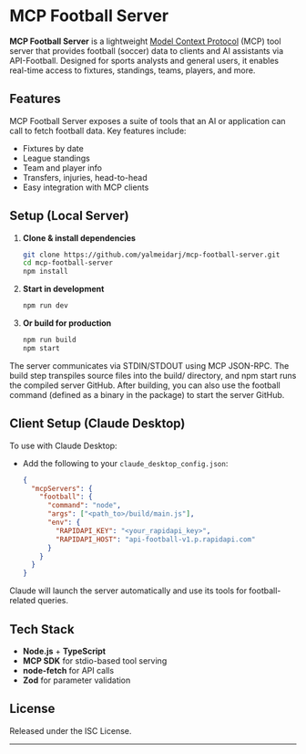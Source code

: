 # MCP Football Server

**MCP Football Server** is a lightweight [Model Context Protocol](https://github.com/modelcontextprotocol) (MCP) tool server that provides football (soccer) data to clients and AI assistants via API-Football. Designed for sports analysts and general users, it enables real-time access to fixtures, standings, teams, players, and more.

## Features
MCP Football Server exposes a suite of tools that an AI or application can call to fetch football data. Key features include:

- Fixtures by date  
- League standings  
- Team and player info  
- Transfers, injuries, head-to-head  
- Easy integration with MCP clients

## Setup (Local Server)

1. **Clone & install dependencies**  
   ```bash
   git clone https://github.com/yalmeidarj/mcp-football-server.git
   cd mcp-football-server
   npm install
   ```

2. **Start in development**  
   ```bash
   npm run dev
   ```

3. **Or build for production**  
   ```bash
   npm run build
   npm start
   ```

The server communicates via STDIN/STDOUT using MCP JSON-RPC.
The build step transpiles source files into the build/ directory, and npm start runs the compiled server
GitHub.
After building, you can also use the football command (defined as a binary in the package) to start the server
GitHub.

## Client Setup (Claude Desktop)

To use with Claude Desktop:

- Add the following to your `claude_desktop_config.json`:
  ```json
  {
    "mcpServers": {
      "football": {
        "command": "node",
        "args": ["<path_to>/build/main.js"],
        "env": {
          "RAPIDAPI_KEY": "<your_rapidapi_key>",
          "RAPIDAPI_HOST": "api-football-v1.p.rapidapi.com"
        }
      }
    }
  }
  ```

Claude will launch the server automatically and use its tools for football-related queries.

## Tech Stack

- **Node.js** + **TypeScript**
- **MCP SDK** for stdio-based tool serving
- **node-fetch** for API calls
- **Zod** for parameter validation

## License

Released under the ISC License.

---